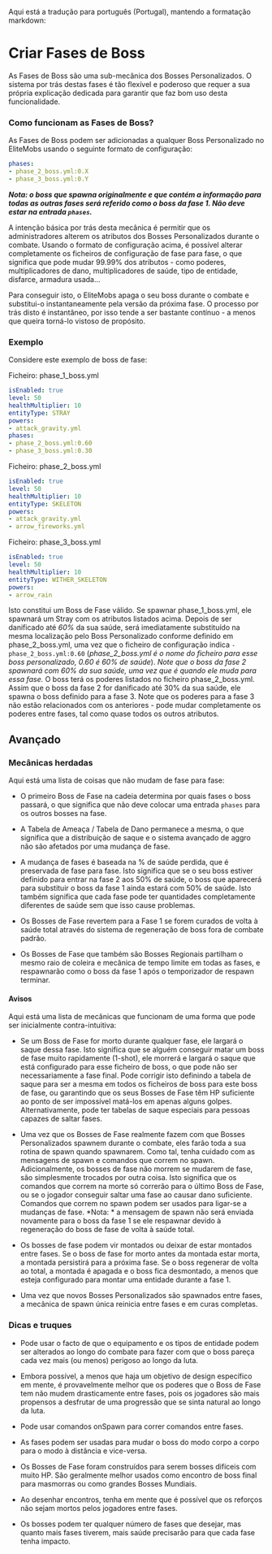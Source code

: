 Aqui está a tradução para português (Portugal), mantendo a formatação markdown:

# Criar Fases de Boss

As Fases de Boss são uma sub-mecânica dos Bosses Personalizados. O sistema por trás destas fases é tão flexível e poderoso que requer a sua própria explicação dedicada para garantir que faz bom uso desta funcionalidade.

### Como funcionam as Fases de Boss?

As Fases de Boss podem ser adicionadas a qualquer Boss Personalizado no EliteMobs usando o seguinte formato de configuração:

```yaml
phases:
- phase_2_boss.yml:0.X
- phase_3_boss.yml:0.Y
```

_**Nota: o boss que spawna originalmente e que contém a informação para todas as outras fases será referido como o boss da fase 1. Não deve estar na entrada `phases`.**_

A intenção básica por trás desta mecânica é permitir que os administradores alterem os atributos dos Bosses Personalizados durante o combate. Usando o formato de configuração acima, é possível alterar completamente os ficheiros de configuração de fase para fase, o que significa que pode mudar 99.99% dos atributos - como poderes, multiplicadores de dano, multiplicadores de saúde, tipo de entidade, disfarce, armadura usada...

Para conseguir isto, o EliteMobs apaga o seu boss durante o combate e substitui-o instantaneamente pela versão da próxima fase. O processo por trás disto é instantâneo, por isso tende a ser bastante contínuo - a menos que queira torná-lo vistoso de propósito.

### Exemplo

Considere este exemplo de boss de fase:

Ficheiro: phase_1_boss.yml

```yaml
isEnabled: true
level: 50
healthMultiplier: 10
entityType: STRAY
powers:
- attack_gravity.yml
phases:
- phase_2_boss.yml:0.60
- phase_3_boss.yml:0.30
```

Ficheiro: phase_2_boss.yml

```yaml
isEnabled: true
level: 50
healthMultiplier: 10
entityType: SKELETON
powers:
- attack_gravity.yml
- arrow_fireworks.yml
```

Ficheiro: phase_3_boss.yml

```yaml
isEnabled: true
level: 50
healthMultiplier: 10
entityType: WITHER_SKELETON
powers:
- arrow_rain
```

Isto constitui um Boss de Fase válido. Se spawnar phase_1_boss.yml, ele spawnará um Stray com os atributos listados acima. Depois de ser danificado até _60%_ da sua saúde, será imediatamente substituído na mesma localização pelo Boss Personalizado conforme definido em phase_2_boss.yml, uma vez que o ficheiro de configuração indica `- phase_2_boss.yml:0.60` (_phase_2_boss.yml é o nome do ficheiro para esse boss personalizado, 0.60 é 60% de saúde_). _Note que o boss da fase 2 spawnará com 60% da sua saúde, uma vez que é quando ele muda para essa fase._ O boss terá os poderes listados no ficheiro phase_2_boss.yml. Assim que o boss da fase 2 for danificado até 30% da sua saúde, ele spawna o boss definido para a fase 3. Note que os poderes para a fase 3 não estão relacionados com os anteriores - pode mudar completamente os poderes entre fases, tal como quase todos os outros atributos.

## Avançado

### Mecânicas herdadas

Aqui está uma lista de coisas que não mudam de fase para fase:

- O primeiro Boss de Fase na cadeia determina por quais fases o boss passará, o que significa que não deve colocar uma entrada `phases` para os outros bosses na fase.

- A Tabela de Ameaça / Tabela de Dano permanece a mesma, o que significa que a distribuição de saque e o sistema avançado de aggro não são afetados por uma mudança de fase.

- A mudança de fases é baseada na % de saúde perdida, que é preservada de fase para fase. Isto significa que se o seu boss estiver definido para entrar na fase 2 aos 50% de saúde, o boss que aparecerá para substituir o boss da fase 1 ainda estará com 50% de saúde. Isto também significa que cada fase pode ter quantidades completamente diferentes de saúde sem que isso cause problemas.

- Os Bosses de Fase revertem para a Fase 1 se forem curados de volta à saúde total através do sistema de regeneração de boss fora de combate padrão.

- Os Bosses de Fase que também são Bosses Regionais partilham o mesmo raio de coleira e mecânica de tempo limite em todas as fases, e respawnarão como o boss da fase 1 após o temporizador de respawn terminar.

#### Avisos

Aqui está uma lista de mecânicas que funcionam de uma forma que pode ser inicialmente contra-intuitiva:

- Se um Boss de Fase for morto durante qualquer fase, ele largará o saque dessa fase. Isto significa que se alguém conseguir matar um boss de fase muito rapidamente (1-shot), ele morrerá e largará o saque que está configurado para esse ficheiro de boss, o que pode não ser necessariamente a fase final. Pode corrigir isto definindo a tabela de saque para ser a mesma em todos os ficheiros de boss para este boss de fase, ou garantindo que os seus Bosses de Fase têm HP suficiente ao ponto de ser impossível matá-los em apenas alguns golpes. Alternativamente, pode ter tabelas de saque especiais para pessoas capazes de saltar fases.

- Uma vez que os Bosses de Fase realmente fazem com que Bosses Personalizados spawnem durante o combate, eles farão toda a sua rotina de spawn quando spawnarem. Como tal, tenha cuidado com as mensagens de spawn e comandos que correm no spawn. Adicionalmente, os bosses de fase não morrem se mudarem de fase, são simplesmente trocados por outra coisa. Isto significa que os comandos que correm na morte só correrão para o último Boss de Fase, ou se o jogador conseguir saltar uma fase ao causar dano suficiente. Comandos que correm no spawn podem ser usados para ligar-se a mudanças de fase. \*Nota: \* a mensagem de spawn não será enviada novamente para o boss da fase 1 se ele respawnar devido à regeneração do boss de fase de volta à saúde total.

- Os bosses de fase podem vir montados ou deixar de estar montados entre fases. Se o boss de fase for morto antes da montada estar morta, a montada persistirá para a próxima fase. Se o boss regenerar de volta ao total, a montada é apagada e o boss fica desmontado, a menos que esteja configurado para montar uma entidade durante a fase 1.

- Uma vez que novos Bosses Personalizados são spawnados entre fases, a mecânica de spawn única reinicia entre fases e em curas completas.

### Dicas e truques

- Pode usar o facto de que o equipamento e os tipos de entidade podem ser alterados ao longo do combate para fazer com que o boss pareça cada vez mais (ou menos) perigoso ao longo da luta.

- Embora possível, a menos que haja um objetivo de design específico em mente, é provavelmente melhor que os poderes que o Boss de Fase tem não mudem drasticamente entre fases, pois os jogadores são mais propensos a desfrutar de uma progressão que se sinta natural ao longo da luta.

- Pode usar comandos onSpawn para correr comandos entre fases.

- As fases podem ser usadas para mudar o boss do modo corpo a corpo para o modo à distância e vice-versa.

- Os Bosses de Fase foram construídos para serem bosses difíceis com muito HP. São geralmente melhor usados como encontro de boss final para masmorras ou como grandes Bosses Mundiais.

- Ao desenhar encontros, tenha em mente que é possível que os reforços não sejam mortos pelos jogadores entre fases.

- Os bosses podem ter qualquer número de fases que desejar, mas quanto mais fases tiverem, mais saúde precisarão para que cada fase tenha impacto.
